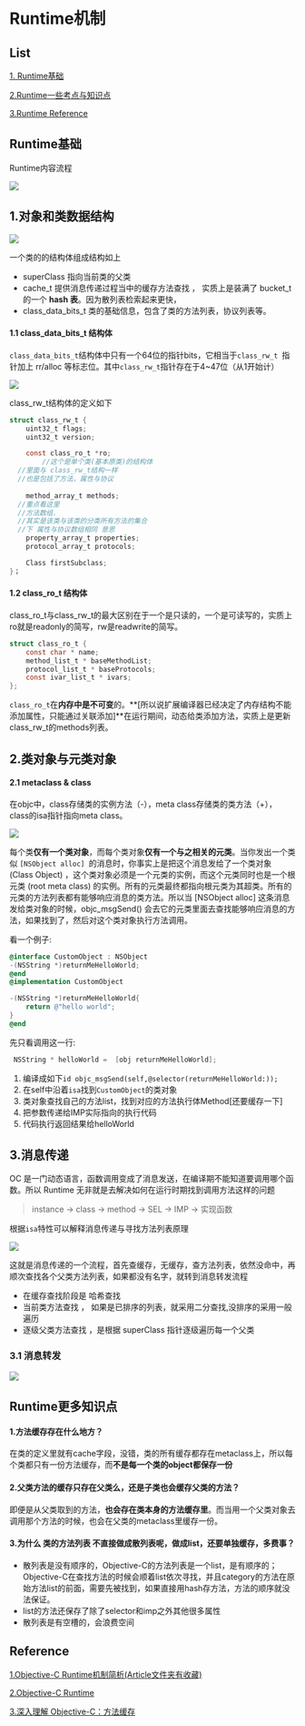 # Runtime机制

## List

<a href="#Runtime Foundation">1. Runtime基础</a>

<a href="#Runtime Key Points">2.Runtime一些考点与知识点</a>

<a href="#Runtime Reference">3.Runtime Reference</a>



<a id="Runtime Foundation">

## Runtime基础

Runtime内容流程

![](http://sylarimage.oss-cn-shenzhen.aliyuncs.com/2019-03-19-022544.jpg)

## 1.对象和类数据结构

![](http://sylarimage.oss-cn-shenzhen.aliyuncs.com/2019-03-19-023218.jpg)

一个类的的结构体组成结构如上

- superClass 指向当前类的父类
- cache_t 提供消息传递过程当中的缓存方法查找 ， 实质上是装满了 bucket_t 的一个 **hash 表**。因为散列表检索起来更快，
- class_data_bits_t 类的基础信息，包含了类的方法列表，协议列表等。

#### 1.1 class_data_bits_t 结构体

`class_data_bits_t`结构体中只有一个64位的指针bits，它相当于`class_rw_t `指针加上 rr/alloc 等标志位。其中`class_rw_t`指针存在于4~47位（从1开始计）

![](http://sylarimage.oss-cn-shenzhen.aliyuncs.com/2019-03-19-023930.png)

class_rw_t结构体的定义如下

```objective-c
struct class_rw_t {
    uint32_t flags;
    uint32_t version;

    const class_ro_t *ro;
		//这个是单个类(基本原类)的结构体
  //里面与 class_rw_t结构一样
  //也是包括了方法，属性与协议
  
    method_array_t methods;
  //重点看这里
  //方法数组.
  //其实是该类与该类的分类所有方法的集合
  //下 属性与协议数组相同 意思
    property_array_t properties;
    protocol_array_t protocols;

    Class firstSubclass;
}；
```



#### 1.2 class_ro_t 结构体

class_ro_t与class_rw_t的最大区别在于一个是只读的，一个是可读写的，实质上ro就是readonly的简写，rw是readwrite的简写。

```objective-c
struct class_ro_t {
    const char * name;
    method_list_t * baseMethodList;
    protocol_list_t * baseProtocols;
    const ivar_list_t * ivars;
};
```

`class_ro_t`在**内存中是不可变**的。**[所以说扩展编译器已经决定了内存结构不能添加属性，只能通过关联添加]**在运行期间，动态给类添加方法，实质上是更新class_rw_t的methods列表。



## 2.类对象与元类对象

#### 2.1 metaclass & class

在objc中，class存储类的实例方法（-），meta class存储类的类方法（+），class的isa指针指向meta class。

![](http://sylarimage.oss-cn-shenzhen.aliyuncs.com/2019-03-19-023919.jpg)



每个类**仅有一个类对象**，而每个类对象**仅有一个与之相关的元类**。当你发出一个类似 `[NSObject alloc] `的消息时，你事实上是把这个消息发给了一个类对象 (Class Object) ，这个类对象必须是一个元类的实例，而这个元类同时也是一个根元类 (root meta class) 的实例。所有的元类最终都指向根元类为其超类。所有的元类的方法列表都有能够响应消息的类方法。所以当 [NSObject alloc] 这条消息发给类对象的时候，objc_msgSend() 会去它的元类里面去查找能够响应消息的方法，如果找到了，然后对这个类对象执行方法调用。

看一个例子:

```objective-c
@interface CustomObject : NSObject
-(NSString *)returnMeHelloWorld;
@end
@implementation CustomObject

-(NSString *)returnMeHelloWorld{
    return @"hello world";
}
@end
```

先只看调用这一行:

```objective-c
 NSString * helloWorld =  [obj returnMeHelloWorld];
```

1. 编译成如下`id objc_msgSend(self,@selector(returnMeHelloWorld:));`
2. 在self中沿着`isa`找到`CustomObject`的类对象
3. 类对象查找自己的方法list，找到对应的方法执行体Method[还要缓存一下]
4. 把参数传递给IMP实际指向的执行代码
5. 代码执行返回结果给helloWorld

## 3.消息传递

OC 是一门动态语言，函数调用变成了消息发送，在编译期不能知道要调用哪个函数。所以 Runtime 无非就是去解决如何在运行时期找到调用方法这样的问题

> instance -> class -> method -> SEL -> IMP -> 实现函数

根据`isa`特性可以解释消息传递与寻找方法列表原理

![](http://sylarimage.oss-cn-shenzhen.aliyuncs.com/2019-03-19-061439.jpg)



这就是消息传递的一个流程，首先查缓存，无缓存，查方法列表，依然没命中，再顺次查找各个父类方法列表，如果都没有名字，就转到消息转发流程

- 在缓存查找阶段是 哈希查找
- 当前类方法查找 ， 如果是已排序的列表，就采用二分查找,没排序的采用一般遍历
- 逐级父类方法查找 ，是根据 superClass 指针逐级遍历每一个父类

### 3.1 消息转发

![](http://sylarimage.oss-cn-shenzhen.aliyuncs.com/2019-03-19-061727.jpg)



<a id="Runtime Key Points">

## Runtime更多知识点

#### 1.方法缓存存在什么地方？

在类的定义里就有cache字段，没错，类的所有缓存都存在metaclass上，所以每个类都只有一份方法缓存，而**不是每一个类的object都保存一份**

#### 2.父类方法的缓存只存在父类么，还是子类也会缓存父类的方法？

即便是从父类取到的方法，**也会存在类本身的方法缓存里**。而当用一个父类对象去调用那个方法的时候，也会在父类的metaclass里缓存一份。

#### 3.为什么 类的方法列表 不直接做成散列表呢，做成list，还要单独缓存，多费事？

- 散列表是没有顺序的，Objective-C的方法列表是一个list，是有顺序的；Objective-C在查找方法的时候会顺着list依次寻找，并且category的方法在原始方法list的前面，需要先被找到，如果直接用hash存方法，方法的顺序就没法保证。
- list的方法还保存了除了selector和imp之外其他很多属性
- 散列表是有空槽的，会浪费空间



<a id="Runtime Reference">

## Reference

[1.Objective-C Runtime机制简析(Article文件夹有收藏)](https://www.jianshu.com/p/0a4e5b944d7d)

[2.Objective-C Runtime](http://yulingtianxia.com/blog/2014/11/05/objective-c-runtime/)

[3.深入理解 Objective-C：方法缓存](https://tech.meituan.com/2015/08/12/deep-understanding-object-c-of-method-caching.html)

